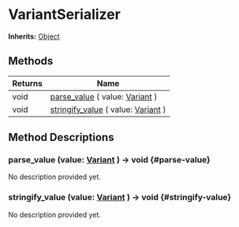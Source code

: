 # VariantSerializer
**Inherits:** [Object](https://docs.godotengine.org/de/4.x/classes/class_object.html)
    




## Methods

| Returns | Name                                                                                                                     |
| ------- | ------------------------------------------------------------------------------------------------------------------------ |
| void    | [parse_value](#parse-value) ( value: [Variant](https://docs.godotengine.org/de/4.x/classes/class_variant.html) )         |
| void    | [stringify_value](#stringify-value) ( value: [Variant](https://docs.godotengine.org/de/4.x/classes/class_variant.html) ) |







## Method Descriptions

### parse_value (value: [Variant](https://docs.godotengine.org/de/4.x/classes/class_variant.html)  ) -> void {#parse-value}

No description provided yet.

### stringify_value (value: [Variant](https://docs.godotengine.org/de/4.x/classes/class_variant.html)  ) -> void {#stringify-value}

No description provided yet.
